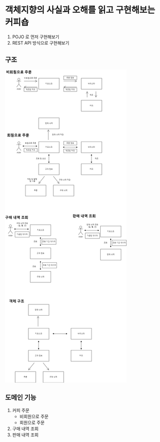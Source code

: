 # 객체지향의 사실과 오해를 읽고 구현해보는 커피숍
1. POJO 로 먼저 구현해보기
2. REST API 방식으로 구현해보기

## 구조

<div align="left">
   <img src="resource/processAndDomain.png">
</div>

## 도메인 기능
1. 커피 주문 
   - 비회원으로 주문
   - 회원으로 주문
2. 구매 내역 조회
3. 판매 내역 조회

